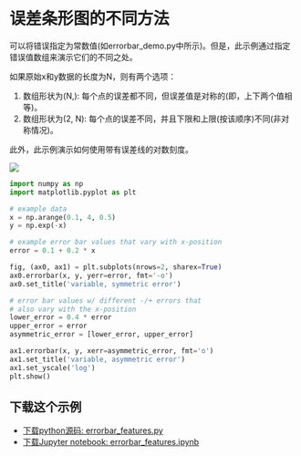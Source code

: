# 误差条形图的不同方法

可以将错误指定为常数值(如errorbar_demo.py中所示)。但是，此示例通过指定错误值数组来演示它们的不同之处。

如果原始x和y数据的长度为N，则有两个选项：

1. 数组形状为(N,):
    每个点的误差都不同，但误差值是对称的(即，上下两个值相等)。
1. 数组形状为(2, N):
    每个点的误差不同，并且下限和上限(按该顺序)不同(非对称情况)。

此外，此示例演示如何使用带有误差线的对数刻度。

![](https://matplotlib.org/_images/sphx_glr_errorbar_features_001.png)

```python
import numpy as np
import matplotlib.pyplot as plt

# example data
x = np.arange(0.1, 4, 0.5)
y = np.exp(-x)

# example error bar values that vary with x-position
error = 0.1 + 0.2 * x

fig, (ax0, ax1) = plt.subplots(nrows=2, sharex=True)
ax0.errorbar(x, y, yerr=error, fmt='-o')
ax0.set_title('variable, symmetric error')

# error bar values w/ different -/+ errors that
# also vary with the x-position
lower_error = 0.4 * error
upper_error = error
asymmetric_error = [lower_error, upper_error]

ax1.errorbar(x, y, xerr=asymmetric_error, fmt='o')
ax1.set_title('variable, asymmetric error')
ax1.set_yscale('log')
plt.show()
```

## 下载这个示例
            
- [下载python源码: errorbar_features.py](https://matplotlib.org/_downloads/errorbar_features.py)
- [下载Jupyter notebook: errorbar_features.ipynb](https://matplotlib.org/_downloads/errorbar_features.ipynb)

